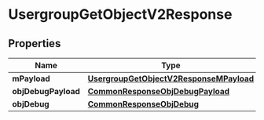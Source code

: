 

# UsergroupGetObjectV2Response

## Properties

Name | Type | Description | Notes
------------ | ------------- | ------------- | -------------
**mPayload** | [**UsergroupGetObjectV2ResponseMPayload**](UsergroupGetObjectV2ResponseMPayload.md) |  | 
**objDebugPayload** | [**CommonResponseObjDebugPayload**](CommonResponseObjDebugPayload.md) |  |  [optional]
**objDebug** | [**CommonResponseObjDebug**](CommonResponseObjDebug.md) |  |  [optional]




